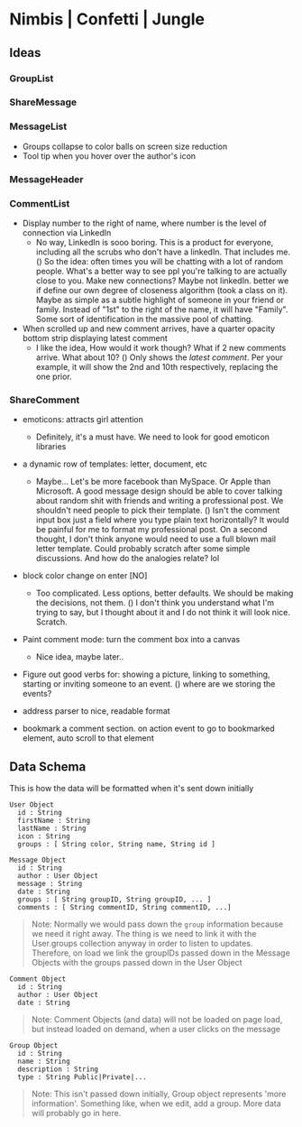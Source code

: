 # Nimbis | Confetti | Jungle

## Ideas

### GroupList

### ShareMessage

### MessageList
- Groups collapse to color balls on screen size reduction
- Tool tip when you hover over the author's icon

### MessageHeader

### CommentList

- Display number to the right of name, where number is the level of connection
   via LinkedIn
  * No way, LinkedIn is sooo boring. This is a product for everyone, including all the scrubs who don't have a linkedIn. That includes me.
  () So the idea: often times you will be chatting with a lot of random people. What's a better way to see ppl you're talking to are actually close to you. Make new connections? Maybe not linkedIn. better we if define our own degree of closeness algorithm (took a class on it). Maybe as simple as a subtle highlight of someone in your friend or family. Instead of "1st" to the right of the name, it will have "Family". Some sort of identification in the massive pool of chatting.
- When scrolled up and new comment arrives, have a quarter opacity bottom strip
   displaying latest comment
  * I like the idea, How would it work though? What if 2 new comments arrive. What about 10?
  () Only shows the *latest comment*. Per your example, it will show the 2nd and 10th respectively, replacing the one prior.

### ShareComment
- emoticons: attracts girl attention
  * Definitely, it's a must have. We need to look for good emoticon libraries

- a dynamic row of templates: letter, document, etc
  * Maybe... Let's be more facebook than MySpace. Or Apple than Microsoft. A good message design should be able to cover talking about random shit with friends and writing a professional post. We shouldn't need people to pick their template.
  () Isn't the comment input box just a field where you type plain text horizontally? It would be painful for me to format my professional post. On a second thought, I don't think anyone would need to use a full blown mail letter template. Could probably scratch after some simple discussions. And how do the analogies relate? lol

- block color change on enter [NO]
  * Too complicated. Less options, better defaults. We should be making the decisions, not them.
  () I don't think you understand what I'm trying to say, but I thought about it and I do not think it will look nice. Scratch.

- Paint comment mode: turn the comment box into a canvas
  * Nice idea, maybe later..

- Figure out good verbs for: showing a picture, linking to something, starting or inviting someone to an event.
  () where are we storing the events?

- address parser to nice, readable format

- bookmark a comment section. on action event to go to bookmarked element, auto scroll to that element

## Data Schema

This is how the data will be formatted when it's sent down initially

    User Object
      id : String
      firstName : String
      lastName : String
      icon : String
      groups : [ String color, String name, String id ]

    Message Object
      id : String
      author : User Object
      message : String
      date : String
      groups : [ String groupID, String groupID, ... ]
      comments : [ String commentID, String commentID, ...]

> Note: Normally we would pass down the `group` information because we need it right away. The thing is we need to link it with the User.groups collection anyway in order to listen to updates. Therefore, on load we link the groupIDs passed down in the Message Objects with the groups passed down in the User Object

    Comment Object
      id : String
      author : User Object
      date : String

> Note: Comment Objects (and data) will not be loaded on page load, but instead loaded on demand, when a user clicks on the message

    Group Object
      id : String
      name : String
      description : String
      type : String Public|Private|...

> Note: This isn't passed down initially, Group object represents 'more information'. Something like, when we edit, add a group. More data will probably go in here.










